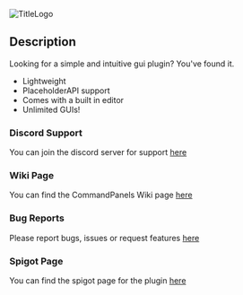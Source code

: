 ![TitleLogo](https://www.spigotmc.org/attachments/cpbanner-theonly-png.553479/)

## Description
Looking for a simple and intuitive gui plugin? You've found it.

  - Lightweight
  - PlaceholderAPI support
  - Comes with a built in editor
  - Unlimited GUIs!

### Discord Support
You can join the discord server for support [here](https://discord.gg/eUWBWh7)

### Wiki Page
You can find the CommandPanels Wiki page [here](https://rockyhawk99.gitbook.io/rockyhawk-wiki/commandpanels/wiki)

### Bug Reports
Please report bugs, issues or request features [here](https://github.com/rockyhawk64/CommandPanels/issues)

### Spigot Page
You can find the spigot page for the plugin [here](https://www.spigotmc.org/resources/67788/)

